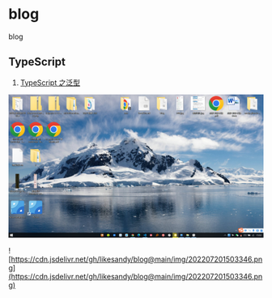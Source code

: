 # blog

blog

## TypeScript

1. [TypeScript 之泛型](https://github.com/likesandy/blog/issues/1)

![image-20220720150207781](img/image-20220720150207781.png)

![https://cdn.jsdelivr.net/gh/likesandy/blog@main/img/202207201503346.png](https://cdn.jsdelivr.net/gh/likesandy/blog@main/img/202207201503346.png)
